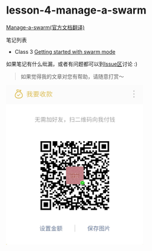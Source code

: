 lesson-4-manage-a-swarm
===
[Manage-a-swarm(官方文档翻译)](https://docs.docker.com/engine/swarm/)

笔记列表
- Class 3 [Getting started with swarm mode](class-3-getting-started-with-swarm-mode/README.md)

如果笔记有什么纰漏，或者有问题都可以到[Issue区](https://github.com/errorlife/docker_learn/issues)讨论 :)

> 如果觉得我的文章对您有帮助，请随意打赏～

<img src="../../res/wxmoney.jpg" width = "372" height = "432" alt="图片名称" align=center />
